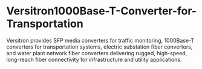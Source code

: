 # Versitron1000Base-T-Converter-for-Transportation
Versitron provides SFP media converters for traffic monitoring, 1000Base-T converters for transportation systems, electric substation fiber converters, and water plant network fiber converters delivering rugged, high-speed, long-reach fiber connectivity for infrastructure and utility applications.
